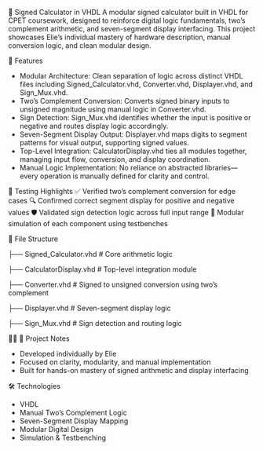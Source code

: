 🧮 Signed Calculator in VHDL
A modular signed calculator built in VHDL for CPET coursework, designed to reinforce digital logic fundamentals, two’s complement arithmetic, and seven-segment display interfacing. This project showcases Elie’s individual mastery of hardware description, manual conversion logic, and clean modular design.

🧩 Features
- Modular Architecture:
Clean separation of logic across distinct VHDL files including Signed_Calculator.vhd, Converter.vhd, Displayer.vhd, and Sign_Mux.vhd.
- Two’s Complement Conversion:
Converts signed binary inputs to unsigned magnitude using manual logic in Converter.vhd.
- Sign Detection:
Sign_Mux.vhd identifies whether the input is positive or negative and routes display logic accordingly.
- Seven-Segment Display Output:
Displayer.vhd maps digits to segment patterns for visual output, supporting signed values.
- Top-Level Integration:
CalculatorDisplay.vhd ties all modules together, managing input flow, conversion, and display coordination.
- Manual Logic Implementation:
No reliance on abstracted libraries—every operation is manually defined for clarity and control.

🧪 Testing Highlights
✅ Verified two’s complement conversion for edge cases
🔍 Confirmed correct segment display for positive and negative values
🛡️ Validated sign detection logic across full input range
🧵 Modular simulation of each component using testbenches

📁 File Structure

├── Signed_Calculator.vhd       # Core arithmetic logic

├── CalculatorDisplay.vhd       # Top-level integration module

├── Converter.vhd               # Signed to unsigned conversion using two’s complement

├── Displayer.vhd               # Seven-segment display logic

├── Sign_Mux.vhd                # Sign detection and routing logic



👤 Project Notes
- Developed individually by Elie
- Focused on clarity, modularity, and manual implementation
- Built for hands-on mastery of signed arithmetic and display interfacing
  
🛠️ Technologies
- VHDL
- Manual Two’s Complement Logic
- Seven-Segment Display Mapping
- Modular Digital Design
- Simulation & Testbenching


